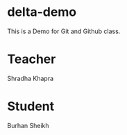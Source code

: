 # delta-demo
This is a Demo for Git and Github class.

# Teacher
Shradha Khapra

# Student
Burhan Sheikh